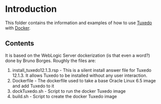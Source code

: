 # Introduction
This folder contains the information and examples of how to use [Tuxedo](http://oracle.com/tuxedo) with [Docker](https://www.docker.com/).

## Contents
It is based on the WebLogic Server dockerization (is that even a word?) done by Bruno Borges.  Roughly the files are:

1. install_tuxedo12.1.3.rsp - This is a silent install answer file for Tuxedo 12.1.3.  It allows Tuxedo to be installed without any user interaction.
2. Dockerfile - The dockerfile used to take a base Oracle Linux 6.5 image and add Tuxedo to it
3. dockTuxedo.sh - Script to run the docker Tuxedo image
4. build.sh - Script to create the docker Tuxedo image
 


